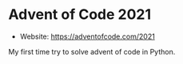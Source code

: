 # Advent of Code 2021
- Website: https://adventofcode.com/2021

My first time try to solve advent of code in Python.